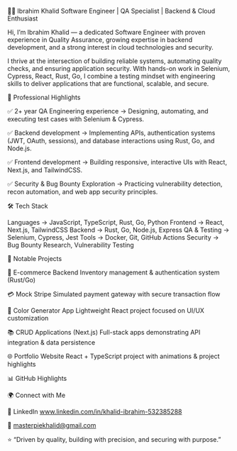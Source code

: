 👨‍💻 Ibrahim Khalid
Software Engineer | QA Specialist | Backend & Cloud Enthusiast

Hi, I’m Ibrahim Khalid — a dedicated Software Engineer with proven experience in Quality Assurance, growing expertise in backend development, and a strong interest in cloud technologies and security.

I thrive at the intersection of building reliable systems, automating quality checks, and ensuring application security. With hands-on work in Selenium, Cypress, React, Rust, Go,  I combine a testing mindset with engineering skills to deliver applications that are functional, scalable, and secure.

💼 Professional Highlights

✅ 2+ year QA Engineering experience → Designing, automating, and executing test cases with Selenium & Cypress.

✅ Backend development → Implementing APIs, authentication systems (JWT, OAuth, sessions), and database interactions using Rust, Go, and Node.js.

✅ Frontend development → Building responsive, interactive UIs with React, Next.js, and TailwindCSS.

✅ Security & Bug Bounty Exploration → Practicing vulnerability detection, recon automation, and web app security principles.

🛠️ Tech Stack

Languages → JavaScript, TypeScript, Rust, Go, Python
Frontend → React, Next.js, TailwindCSS
Backend → Rust, Go, Node.js, Express
QA & Testing → Selenium, Cypress, Jest
Tools →  Docker, Git, GitHub Actions
Security → Bug Bounty Research, Vulnerability Testing

📌 Notable Projects

🛒 E-commerce Backend
Inventory management & authentication system (Rust/Go)

💳 Mock Stripe
Simulated payment gateway with secure transaction flow

🎨 Color Generator App
Lightweight React project focused on UI/UX customization

📚 CRUD Applications (Next.js)
Full-stack apps demonstrating API integration & data persistence

🌐 Portfolio Website
React + TypeScript project with animations & project highlights

📊 GitHub Highlights




🌍 Connect with Me

💼 LinkedIn
  www.linkedin.com/in/khalid-ibrahim-532385288


📧 masterpiekhalid@gmail.com

⭐️ “Driven by quality, building with precision, and securing with purpose.”
